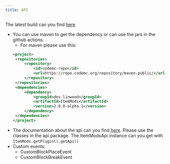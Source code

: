 ```yaml
---
title: API
---
```


The latest build can you find [here](https://ci.codemc.io/job/CodeDoctorDE/job/ItemMods/lastStableBuild/)

* You can use maven to get the dependency or can use the jars in the github actions.
   * For maven please use this:
   ```xml
  <project>
    <repositories>
        <repository>
            <id>codemc-repo</id>
            <url>https://repo.codemc.org/repository/maven-public/</url>
        </repository>
    </repositories>
    <dependencies>
        <dependency>
            <groupId>dev.linwood</groupId>
            <artifactId>ItemMods</artifactId>
            <version>2.0.0-alpha.1</version>
        </dependency>
    </dependencies>
  </project>
   ```
* The documentation about the api can you find [here](https://codedoctor.tk/ItemMods/apidocs). Please use the classes in the api package. The ItemModsApi instance can you get with `ItemMods.getPlugin().getApi()`
* Custom events:
   * CustomBlockPlaceEvent
   * CustomBlockBreakEvent
